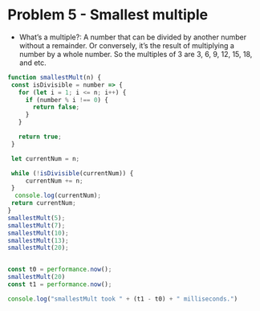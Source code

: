 # Problem 5 - Smallest multiple

- What’s a multiple?: A number that can be divided by another number without a remainder. Or conversely, it’s the result of multiplying a number by a whole number. So the multiples of 3 are 3, 6, 9, 12, 15, 18, and etc.

```js
function smallestMult(n) {
 const isDivisible = number => {
   for (let i = 1; i <= n; i++) {
     if (number % i !== 0) {
       return false;
     }
   }

   return true;
 }

 let currentNum = n;

 while (!isDivisible(currentNum)) {
     currentNum += n;
 }
  console.log(currentNum);
 return currentNum;
}
smallestMult(5);
smallestMult(7);
smallestMult(10);
smallestMult(13);
smallestMult(20);


const t0 = performance.now();
smallestMult(20)
const t1 = performance.now();

console.log("smallestMult took " + (t1 - t0) + " milliseconds.")
```
